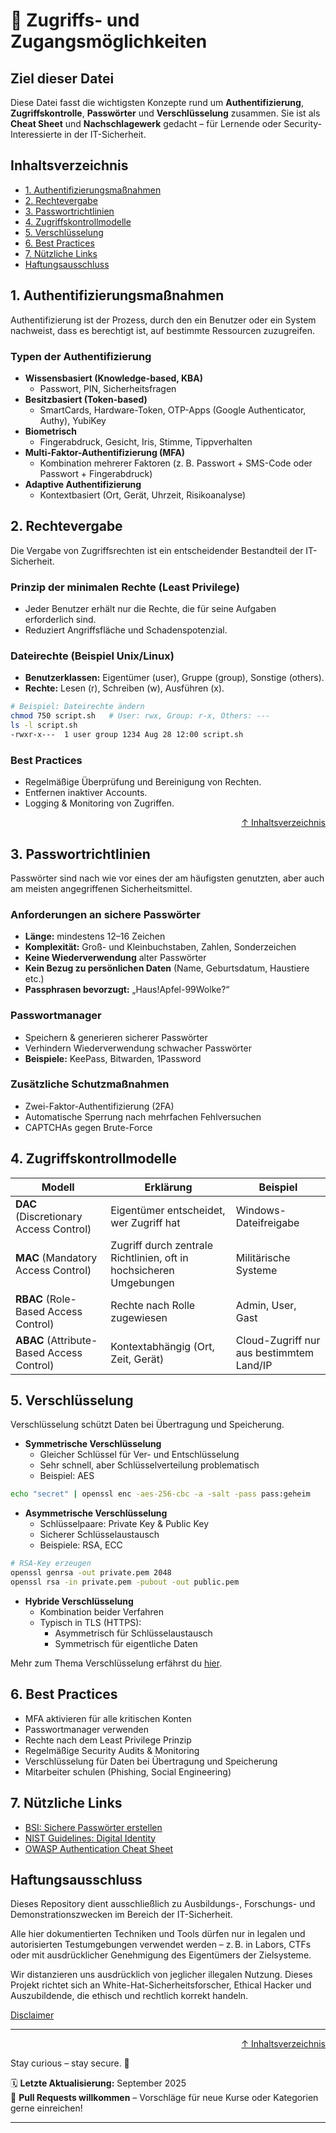 # 🔑 Zugriffs- und Zugangsmöglichkeiten

## Ziel dieser Datei

Diese Datei fasst die wichtigsten Konzepte rund um **Authentifizierung**, **Zugriffskontrolle**, **Passwörter** und **Verschlüsselung** zusammen.
Sie ist als **Cheat Sheet** und **Nachschlagewerk** gedacht – für Lernende oder Security-Interessierte in der IT-Sicherheit.

## Inhaltsverzeichnis

- [1. Authentifizierungsmaßnahmen](#1-authentifizierungsmaßnahmen)
- [2. Rechtevergabe](#2-rechtevergabe)
- [3. Passwortrichtlinien](#3-passwortrichtlinien)
- [4. Zugriffskontrollmodelle](#4-zugriffskontrollmodelle)
- [5. Verschlüsselung](#5-verschlüsselung)
- [6. Best Practices](#6-best-practices)
- [7. Nützliche Links](#7-nützliche-links)
- [Haftungsausschluss](#haftungsausschluss)


## 1. Authentifizierungsmaßnahmen

Authentifizierung ist der Prozess, durch den ein Benutzer oder ein System nachweist, dass es berechtigt ist, auf bestimmte Ressourcen zuzugreifen.

### Typen der Authentifizierung

- **Wissensbasiert (Knowledge-based, KBA)**
    - Passwort, PIN, Sicherheitsfragen
- **Besitzbasiert (Token-based)**
    - SmartCards, Hardware-Token, OTP-Apps (Google Authenticator, Authy), YubiKey
- **Biometrisch**
    - Fingerabdruck, Gesicht, Iris, Stimme, Tippverhalten
- **Multi-Faktor-Authentifizierung (MFA)**
    - Kombination mehrerer Faktoren (z. B. Passwort + SMS-Code oder Passwort + Fingerabdruck)
- **Adaptive Authentifizierung**
    - Kontextbasiert (Ort, Gerät, Uhrzeit, Risikoanalyse)

## 2. Rechtevergabe
Die Vergabe von Zugriffsrechten ist ein entscheidender Bestandteil der IT-Sicherheit.

### Prinzip der minimalen Rechte (Least Privilege)

- Jeder Benutzer erhält nur die Rechte, die für seine Aufgaben erforderlich sind.
- Reduziert Angriffsfläche und Schadenspotenzial.

### Dateirechte (Beispiel Unix/Linux)
- **Benutzerklassen:** Eigentümer (user), Gruppe (group), Sonstige (others).
- **Rechte:** Lesen (r), Schreiben (w), Ausführen (x).


```bash
# Beispiel: Dateirechte ändern
chmod 750 script.sh   # User: rwx, Group: r-x, Others: ---
ls -l script.sh
-rwxr-x---  1 user group 1234 Aug 28 12:00 script.sh
```

### Best Practices
- Regelmäßige Überprüfung und Bereinigung von Rechten.
- Entfernen inaktiver Accounts.
- Logging & Monitoring von Zugriffen.

<div align=right>

[↑ Inhaltsverzeichnis](#inhaltsverzeichnis)

</div>

## 3. Passwortrichtlinien
Passwörter sind nach wie vor eines der am häufigsten genutzten, aber auch am meisten angegriffenen Sicherheitsmittel.

### Anforderungen an sichere Passwörter

- **Länge:** mindestens 12–16 Zeichen
- **Komplexität:** Groß- und Kleinbuchstaben, Zahlen, Sonderzeichen
- **Keine Wiederverwendung** alter Passwörter
- **Kein Bezug zu persönlichen Daten** (Name, Geburtsdatum, Haustiere etc.)
- **Passphrasen bevorzugt:** „Haus!Apfel-99Wolke?“

### Passwortmanager

- Speichern & generieren sicherer Passwörter
- Verhindern Wiederverwendung schwacher Passwörter
- **Beispiele:** KeePass, Bitwarden, 1Password

### Zusätzliche Schutzmaßnahmen

- Zwei-Faktor-Authentifizierung (2FA)
- Automatische Sperrung nach mehrfachen Fehlversuchen
- CAPTCHAs gegen Brute-Force


## 4. Zugriffskontrollmodelle
| Modell                                    | Erklärung                                                          | Beispiel                                 |
| ----------------------------------------- | ------------------------------------------------------------------ | ---------------------------------------- |
| **DAC** (Discretionary Access Control)    | Eigentümer entscheidet, wer Zugriff hat                            | Windows-Dateifreigabe                    |
| **MAC** (Mandatory Access Control)        | Zugriff durch zentrale Richtlinien, oft in hochsicheren Umgebungen | Militärische Systeme                     |
| **RBAC** (Role-Based Access Control)      | Rechte nach Rolle zugewiesen                                       | Admin, User, Gast                        |
| **ABAC** (Attribute-Based Access Control) | Kontextabhängig (Ort, Zeit, Gerät)                                 | Cloud-Zugriff nur aus bestimmtem Land/IP |

## 5. Verschlüsselung
Verschlüsselung schützt Daten bei Übertragung und Speicherung.

- **Symmetrische Verschlüsselung**
    - Gleicher Schlüssel für Ver- und Entschlüsselung
    - Sehr schnell, aber Schlüsselverteilung problematisch
    - Beispiel: AES

```bash
echo "secret" | openssl enc -aes-256-cbc -a -salt -pass pass:geheim
```

- **Asymmetrische Verschlüsselung**
    - Schlüsselpaare: Private Key & Public Key
    - Sicherer Schlüsselaustausch
    - Beispiele: RSA, ECC

```bash
# RSA-Key erzeugen
openssl genrsa -out private.pem 2048
openssl rsa -in private.pem -pubout -out public.pem
```

- **Hybride Verschlüsselung**
    - Kombination beider Verfahren
    - Typisch in TLS (HTTPS):
        - Asymmetrisch für Schlüsselaustausch
        - Symmetrisch für eigentliche Daten

Mehr zum Thema Verschlüsselung erfährst du [hier](/07-crypto-stego/encoding_vs_encryption.md).

## 6. Best Practices

- MFA aktivieren für alle kritischen Konten
- Passwortmanager verwenden
- Rechte nach dem Least Privilege Prinzip
- Regelmäßige Security Audits & Monitoring
- Verschlüsselung für Daten bei Übertragung und Speicherung
- Mitarbeiter schulen (Phishing, Social Engineering)


## 7. Nützliche Links

- [BSI: Sichere Passwörter erstellen](https://www.bsi.bund.de/DE/Themen/Verbraucherinnen-und-Verbraucher/Informationen-und-Empfehlungen/Cyber-Sicherheitsempfehlungen/Accountschutz/Sichere-Passwoerter-erstellen/sichere-passwoerter-erstellen_node.html)
- [NIST Guidelines: Digital Identity](https://pages.nist.gov/800-63-3/)
- [OWASP Authentication Cheat Sheet](https://cheatsheetseries.owasp.org/cheatsheets/Authentication_Cheat_Sheet.html)


## Haftungsausschluss

Dieses Repository dient ausschließlich zu Ausbildungs-, Forschungs- und Demonstrationszwecken im Bereich der IT-Sicherheit.

Alle hier dokumentierten Techniken und Tools dürfen nur in legalen und autorisierten Testumgebungen verwendet werden – z. B. in Labors, CTFs oder mit ausdrücklicher Genehmigung des Eigentümers der Zielsysteme.

Wir distanzieren uns ausdrücklich von jeglicher illegalen Nutzung.
Dieses Projekt richtet sich an White-Hat-Sicherheitsforscher, Ethical Hacker und Auszubildende, die ethisch und rechtlich korrekt handeln.

[Disclaimer](/00-disclaimer/disclaimer.md)

--- 

<div align=right>

[↑ Inhaltsverzeichnis](#inhaltsverzeichnis)

</div>

Stay curious – stay secure. 🔐

🗓️ **Letzte Aktualisierung:** September 2025  
🤝 **Pull Requests willkommen** – Vorschläge für neue Kurse oder Kategorien gerne einreichen!

---